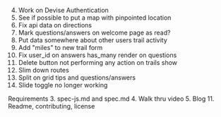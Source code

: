   4.  Work on Devise Authentication
  8.  See if possible to put a map with pinpointed location
  10. Fix api data on directions
  13. Mark questions/answers on welcome page as read?
  16. Put data somewhere about other users trail activity
  17.  Add "miles" to new trail form
  19.  Fix user_id on answers has_many render on questions
  20.  Delete button not performing any action on trails show
  21.  Slim down routes
  22.  Split on grid tips and questions/answers
  23. Slide toggle no longer working


Requirements
3. spec-js.md and spec.md
4. Walk thru video
5. Blog
11. Readme, contributing, license
